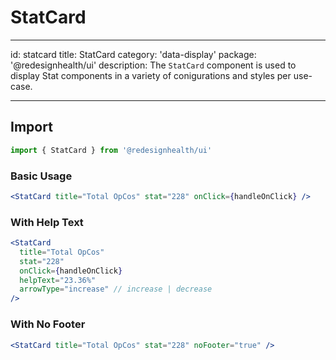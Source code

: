 # StatCard

---

id: statcard
title: StatCard
category: 'data-display'
package: '@redesignhealth/ui'
description: The `StatCard` component is used to display Stat components in a variety of conigurations and styles per use-case.

---

## Import

```js
import { StatCard } from '@redesignhealth/ui'
```

### Basic Usage

```jsx
<StatCard title="Total OpCos" stat="228" onClick={handleOnClick} />
```

### With Help Text

```jsx
<StatCard
  title="Total OpCos"
  stat="228"
  onClick={handleOnClick}
  helpText="23.36%"
  arrowType="increase" // increase | decrease
/>
```

### With No Footer

```jsx
<StatCard title="Total OpCos" stat="228" noFooter="true" />
```
